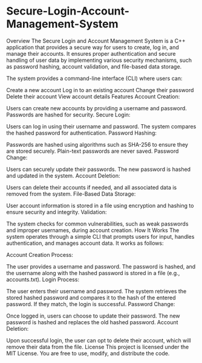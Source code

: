 # Secure-Login-Account-Management-System
Overview
The Secure Login and Account Management System is a C++ application that provides a secure way for users to create, log in, and manage their accounts. It ensures proper authentication and secure handling of user data by implementing various security mechanisms, such as password hashing, account validation, and file-based data storage.

The system provides a command-line interface (CLI) where users can:

Create a new account
Log in to an existing account
Change their password
Delete their account
View account details
Features
Account Creation:

Users can create new accounts by providing a username and password. Passwords are hashed for security.
Secure Login:

Users can log in using their username and password. The system compares the hashed password for authentication.
Password Hashing:

Passwords are hashed using algorithms such as SHA-256 to ensure they are stored securely. Plain-text passwords are never saved.
Password Change:

Users can securely update their passwords. The new password is hashed and updated in the system.
Account Deletion:

Users can delete their accounts if needed, and all associated data is removed from the system.
File-Based Data Storage:

User account information is stored in a file using encryption and hashing to ensure security and integrity.
Validation:

The system checks for common vulnerabilities, such as weak passwords and improper usernames, during account creation.
How It Works
The system operates through a simple CLI that prompts users for input, handles authentication, and manages account data. It works as follows:

Account Creation Process:

The user provides a username and password.
The password is hashed, and the username along with the hashed password is stored in a file (e.g., accounts.txt).
Login Process:

The user enters their username and password.
The system retrieves the stored hashed password and compares it to the hash of the entered password. If they match, the login is successful.
Password Change:

Once logged in, users can choose to update their password. The new password is hashed and replaces the old hashed password.
Account Deletion:

Upon successful login, the user can opt to delete their account, which will remove their data from the file.
License
This project is licensed under the MIT License. You are free to use, modify, and distribute the code.
